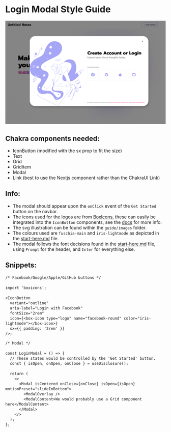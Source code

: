 # Login Modal Style Guide

![login-modal](../images/login-modal.png)

## Chakra components needed:

- IconButton (modified with the sx prop to fit the size)
- Text
- Grid
- GridItem
- Modal
- Link (best to use the Nextjs component rather than the ChakraUI Link)

## Info:

- The modal should appear upon the `onClick` event of the `Get Started` button on the navbar.
- The icons used for the logos are from [BoxIcons](https://boxicons.com/), these can easily be integrated into the `IconButton` components, see the [docs](https://chakra-ui.com/docs/form/icon-button#with-custom-icon) for more info.
- The svg illustration can be found within the `guide/images` folder.
- The colours used are `fuschia-main` and `iris-lightmode` as depicted in the [start-here.md](../start-here.md) file.
- The modal follows the font decisions found in the [start-here.md](../start-here.md) file, using `Prompt` for the header, and `Inter` for everything else.

## Snippets:

```tsx
/* Facebook/Google/Apple/GitHub buttons */

import 'boxicons';

<IconButton
  variant="outline"
  aria-label="Login with Facebook"
  fontSize="2rem"
  icon={<box-icon type="logo" name="facebook-round" color="iris-lightmode"></box-icon>}
  sx={{ padding: '2rem' }}
/>;
```

```tsx
/* Modal */

const LoginModal = () => {
  // These states would be controlled by the 'Get Started' button.
  const { isOpen, onOpen, onClose } = useDisclosure();

  return (
    <>
      <Modal isCentered onClose={onClose} isOpen={isOpen} motionPreset="slideInBottom">
        <ModalOverlay />
        <ModalContent>We would probably use a Grid component here</ModalContent>
      </Modal>
    </>
  );
};
```
